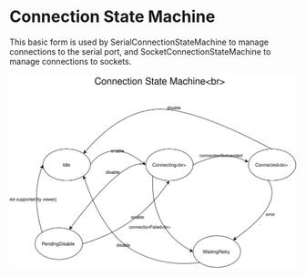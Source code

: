 
# Connection State Machine

This basic form is used by SerialConnectionStateMachine to manage connections
to the serial port, and
SocketConnectionStateMachine to manage connections to sockets.

![ConnectionStateMachine](ConnectionStateMachine.svg)
